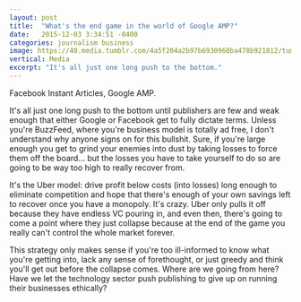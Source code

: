 ```yaml
---
layout: post
title:  "What's the end game in the world of Google AMP?"
date:   2015-12-03 3:34:51 -0400
categories: journalism business
image: https://40.media.tumblr.com/4a5f204a2b97b6930960ba478b921812/tumblr_nyswvnnXTB1qzocgko1_1280.jpg
vertical: Media
excerpt: "It's all just one long push to the bottom."
---
```


Facebook Instant Articles, Google AMP. 

It's all just one long push to the bottom until publishers are few and weak enough that either Google or Facebook get to fully dictate terms. Unless you're BuzzFeed, where you're business model is totally ad free, I don't understand why anyone signs on for this bullshit. Sure, if you're large enough you get to grind your enemies into dust by taking losses to force them off the board… but the losses you have to take yourself to do so are going to be way too high to really recover from.

It's the Uber model: drive profit below costs (into losses) long enough to eliminate competition and hope that there's enough of your own savings left to recover once you have a monopoly. It's crazy. Uber only pulls it off because they have endless VC pouring in, and even then, there's going to come a point where they just collapse because at the end of the game you really can't control the whole market forever. 

This strategy only makes sense if you're too ill-informed to know what you're getting into, lack any sense of forethought, or just greedy and think you'll get out before the collapse comes. Where are we going from here? Have we let the technology sector push publishing to give up on running their businesses ethically? 
